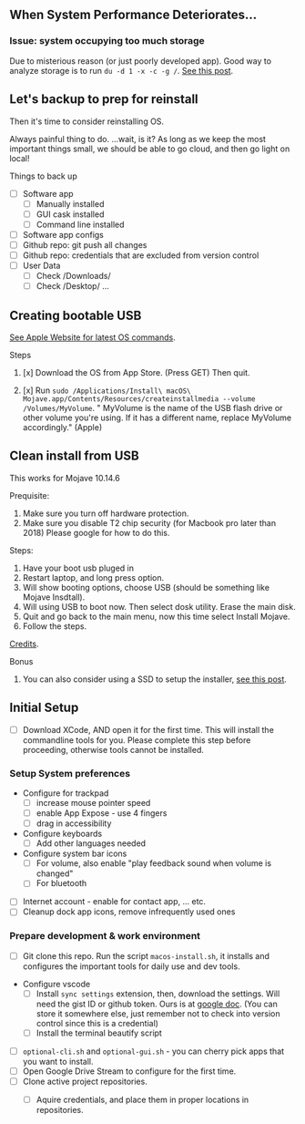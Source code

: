 ## When System Performance Deteriorates...

### Issue: system occupying too much storage

Due to misterious reason (or just poorly developed app). Good way to analyze storage is to run `du -d 1 -x -c -g /`. [See this post](https://forums.macrumors.com/threads/system-taking-up-285-gb-of-space.2106785/page-3).

## Let's backup to prep for reinstall

Then it's time to consider reinstalling OS.

Always painful thing to do. ...wait, is it? As long as we keep the most important things small, we should be able to go cloud, and then go light on local!

Things to back up
- [ ] Software app
    - [ ] Manually installed
    - [ ] GUI cask installed
    - [ ] Command line installed
- [ ] Software app configs
- [ ] Github repo: git push all changes
- [ ] Github repo: credentials that are excluded from version control
- [ ] User Data
    - [ ] Check /Downloads/
    - [ ] Check /Desktop/
    ...

## Creating bootable USB

[See Apple Website for latest OS commands](https://support.apple.com/en-us/HT201372).

Steps

1. [x] Download the OS from App Store. (Press GET) Then quit.

1. [x] Run `sudo /Applications/Install\ macOS\ Mojave.app/Contents/Resources/createinstallmedia --volume /Volumes/MyVolume`. " MyVolume is the name of the USB flash drive or other volume you're using. If it has a different name, replace MyVolume accordingly." (Apple)

## Clean install from USB

This works for Mojave 10.14.6

Prequisite:

1. Make sure you turn off hardware protection.
1. Make sure you disable T2 chip security (for Macbook pro later than 2018) Please google for how to do this.

Steps:

1. Have your boot usb pluged in
1. Restart laptop, and long press option.
1. Will show booting options, choose USB (should be something like Mojave Insdtall).
1. Will using USB to boot now. Then select dosk utility. Erase the main disk.
1. Quit and go back to the main menu, now this time select Install Mojave.
1. Follow the steps.

[Credits](https://www.macrumors.com/how-to/clean-install-macos-10-14-mojave/).

Bonus

1. You can also consider using a SSD to setup the installer, [see this post](https://www.macworld.com/article/3284378/how-to-create-a-bootable-macos-mojave-installer-drive.html).

## Initial Setup

- [ ] Download XCode, AND open it for the first time. This will install the commandline tools for you. Please complete this step before proceeding, otherwise tools cannot be installed.

### Setup System preferences

- Configure for trackpad 
  - [ ] increase mouse pointer speed 
  - [ ] enable App Expose - use 4 fingers
  - [ ] drag in accessibility
- Configure keyboards
  - [ ] Add other languages needed
- Configure system bar icons
  - [ ] For volume, also enable "play feedback sound when volume is changed"
  - [ ] For bluetooth
- [ ] Internet account - enable for contact app, ... etc.
- [ ] Cleanup dock app icons, remove infrequently used ones

### Prepare development & work environment 

- [ ] Git clone this repo. Run the script `macos-install.sh`, it installs and configures the important tools for daily use and dev tools.
- Configure vscode
  - [ ] Install `sync settings` extension, then, download the settings. Will need the gist ID or github token. Ours is at [google doc](https://docs.google.com/document/d/1GGaX4JhbbBAzFxMvFRIvef7nMDdFpmi_ZGQ7Evnvbno/edit). (You can store it somewhere else, just remember not to check into version control since this is a credential)
  - [ ] Install the terminal beautify script
- [ ] `optional-cli.sh` and `optional-gui.sh` - you can cherry pick apps that you want to install.
- [ ] Open Google Drive Stream to configure for the first time.
- [ ] Clone active project repositories.
    - [ ] Aquire credentials, and place them in proper locations in repositories.

